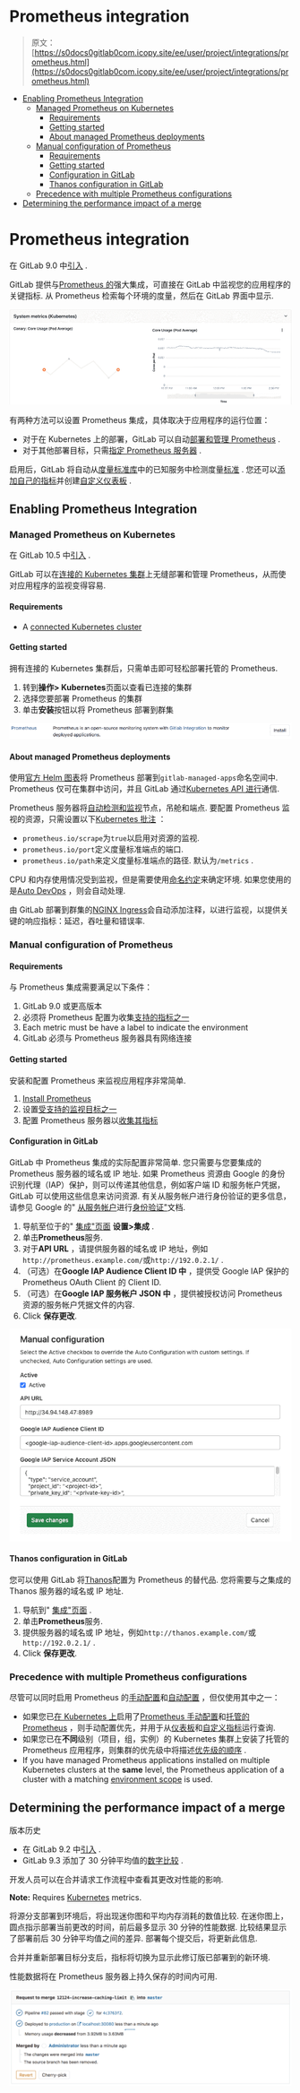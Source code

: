 # Prometheus integration

> 原文：[https://s0docs0gitlab0com.icopy.site/ee/user/project/integrations/prometheus.html](https://s0docs0gitlab0com.icopy.site/ee/user/project/integrations/prometheus.html)

*   [Enabling Prometheus Integration](#enabling-prometheus-integration)
    *   [Managed Prometheus on Kubernetes](#managed-prometheus-on-kubernetes)
        *   [Requirements](#requirements)
        *   [Getting started](#getting-started)
        *   [About managed Prometheus deployments](#about-managed-prometheus-deployments)
    *   [Manual configuration of Prometheus](#manual-configuration-of-prometheus)
        *   [Requirements](#requirements-1)
        *   [Getting started](#getting-started-1)
        *   [Configuration in GitLab](#configuration-in-gitlab)
        *   [Thanos configuration in GitLab](#thanos-configuration-in-gitlab)
    *   [Precedence with multiple Prometheus configurations](#precedence-with-multiple-prometheus-configurations)
*   [Determining the performance impact of a merge](#determining-the-performance-impact-of-a-merge)

# Prometheus integration[](#prometheus-integration "Permalink")

在 GitLab 9.0 中[引入](https://gitlab.com/gitlab-org/gitlab-foss/-/merge_requests/8935) .

GitLab 提供与[Prometheus 的](https://s0prometheus0io.icopy.site)强大集成，可直接在 GitLab 中监视您的应用程序的关键指标. 从 Prometheus 检索每个环境的度量，然后在 GitLab 界面中显示.

[![Environment Dashboard](img/45cb073d466ec4a6fcb5a09d7f5f204c.png)](img/prometheus_dashboard.png)

有两种方法可以设置 Prometheus 集成，具体取决于应用程序的运行位置：

*   对于在 Kubernetes 上的部署，GitLab 可以自动[部署和管理 Prometheus](#managed-prometheus-on-kubernetes) .
*   对于其他部署目标，只需[指定 Prometheus 服务器](#manual-configuration-of-prometheus) .

启用后，GitLab 将自动从[度量标准库](prometheus_library/index.html)中的已知服务中检测度量[标准](prometheus_library/index.html) . 您还可以[添加自己的指标](../../../operations/metrics/index.html#adding-custom-metrics)并创建[自定义仪表板](../../../operations/metrics/dashboards/index.html) .

## Enabling Prometheus Integration[](#enabling-prometheus-integration "Permalink")

### Managed Prometheus on Kubernetes[](#managed-prometheus-on-kubernetes "Permalink")

在 GitLab 10.5 中[引入](https://gitlab.com/gitlab-org/gitlab-foss/-/issues/28916) .

GitLab 可以在[连接的 Kubernetes 集群](../clusters/index.html)上无缝部署和管理 Prometheus，从而使对应用程序的监视变得容易.

#### Requirements[](#requirements "Permalink")

*   A [connected Kubernetes cluster](../clusters/index.html)

#### Getting started[](#getting-started "Permalink")

拥有连接的 Kubernetes 集群后，只需单击即可轻松部署托管的 Prometheus.

1.  转到**操作> Kubernetes**页面以查看已连接的集群
2.  选择您要部署 Prometheus 的集群
3.  单击**安装**按钮以将 Prometheus 部署到群集

[![Managed Prometheus Deploy](img/a198157b454aaa7b52001592ed46dc03.png)](img/prometheus_deploy.png)

#### About managed Prometheus deployments[](#about-managed-prometheus-deployments "Permalink")

使用[官方 Helm 图表](https://github.com/helm/charts/tree/master/stable/prometheus)将 Prometheus 部署到`gitlab-managed-apps`命名空间中. Prometheus 仅可在集群中访问，并且 GitLab 通过[Kubernetes API 进行](https://kubernetes.io/docs/concepts/overview/kubernetes-api/)通信.

Prometheus 服务器将[自动检测和监视](https://s0prometheus0io.icopy.site/docs/prometheus/latest/configuration/configuration/)节点，吊舱和端点. 要配置 Prometheus 监视的资源，只需设置以下[Kubernetes 批注](https://kubernetes.io/docs/concepts/overview/working-with-objects/annotations/) ：

*   `prometheus.io/scrape`为`true`以启用对资源的监视.
*   `prometheus.io/port`定义度量标准端点的端口.
*   `prometheus.io/path`来定义度量标准端点的路径. 默认为`/metrics` .

CPU 和内存使用情况受到监视，但是需要使用[命名约定](prometheus_library/kubernetes.html#specifying-the-environment)来确定环境. 如果您使用的是[Auto DevOps](../../../topics/autodevops/index.html) ，则会自动处理.

由 GitLab 部署到群集的[NGINX Ingress](../clusters/index.html#installing-applications)会自动添加注释，以进行监视，以提供关键的响应指标：延迟，吞吐量和错误率.

### Manual configuration of Prometheus[](#manual-configuration-of-prometheus "Permalink")

#### Requirements[](#requirements-1 "Permalink")

与 Prometheus 集成需要满足以下条件：

1.  GitLab 9.0 或更高版本
2.  必须将 Prometheus 配置为收集[支持的指标之一](prometheus_library/index.html)
3.  Each metric must be have a label to indicate the environment
4.  GitLab 必须与 Prometheus 服务器具有网络连接

#### Getting started[](#getting-started-1 "Permalink")

安装和配置 Prometheus 来监视应用程序非常简单.

1.  [Install Prometheus](https://s0prometheus0io.icopy.site/docs/prometheus/latest/installation/)
2.  设置[受支持的监视目标之一](prometheus_library/index.html)
3.  配置 Prometheus 服务器以[收集其指标](https://s0prometheus0io.icopy.site/docs/prometheus/latest/configuration/configuration/)

#### Configuration in GitLab[](#configuration-in-gitlab "Permalink")

GitLab 中 Prometheus 集成的实际配置非常简单. 您只需要与您要集成的 Prometheus 服务器的域名或 IP 地址. 如果 Prometheus 资源由 Google 的身份识别代理（IAP）保护，则可以传递其他信息，例如客户端 ID 和服务帐户凭据，GitLab 可以使用这些信息来访问资源. 有关从服务帐户进行身份验证的更多信息，请参见 Google 的" [从服务帐户](https://cloud.google.com/iap/docs/authentication-howto#authenticating_from_a_service_account)进行[身份验证"](https://cloud.google.com/iap/docs/authentication-howto#authenticating_from_a_service_account)文档.

1.  导航至位于的" [集成"页面](overview.html#accessing-integrations) **设置>集成** .
2.  单击**Prometheus**服务.
3.  对于**API URL** ，请提供服务器的域名或 IP 地址，例如`http://prometheus.example.com/`或`http://192.0.2.1/` .
4.  （可选）在**Google IAP Audience Client ID 中** ，提供受 Google IAP 保护的 Prometheus OAuth Client 的 Client ID.
5.  （可选）在**Google IAP 服务帐户 JSON 中** ，提供被授权访问 Prometheus 资源的服务帐户凭据文件的内容.
6.  Click **保存更改**.

[![Configure Prometheus Service](img/c154238c63e38411889c5647b2cdf20e.png)](img/prometheus_manual_configuration_v13_2.png)

#### Thanos configuration in GitLab[](#thanos-configuration-in-gitlab "Permalink")

您可以使用 GitLab 将[Thanos](https://thanos.io/)配置为 Prometheus 的替代品. 您将需要与之集成的 Thanos 服务器的域名或 IP 地址.

1.  导航到" [集成"页面](overview.html#accessing-integrations) .
2.  单击**Prometheus**服务.
3.  提供服务器的域名或 IP 地址，例如`http://thanos.example.com/`或`http://192.0.2.1/` .
4.  Click **保存更改**.

### Precedence with multiple Prometheus configurations[](#precedence-with-multiple-prometheus-configurations "Permalink")

尽管可以同时启用 Prometheus 的[手动配置](#manual-configuration-of-prometheus)和[自动配置](#managed-prometheus-on-kubernetes) ，但仅使用其中之一：

*   如果您已[在 Kubernetes 上](#managed-prometheus-on-kubernetes)启用了[Prometheus 手动配置](#manual-configuration-of-prometheus)和[托管的 Prometheus](#managed-prometheus-on-kubernetes) ，则手动配置优先，并用于从[仪表板](../../../operations/metrics/dashboards/index.html#defining-custom-dashboards-per-project)和[自定义指标](../../../operations/metrics/index.html#adding-custom-metrics)运行查询.
*   如果您已在**不同**级别（项目，组，实例）的 Kubernetes 集群上安装了托管的 Prometheus 应用程序，则集群的优先级中将描述[优先级的顺序](../../instance/clusters/index.html#cluster-precedence) .
*   If you have managed Prometheus applications installed on multiple Kubernetes clusters at the **same** level, the Prometheus application of a cluster with a matching [environment scope](../../../ci/environments/index.html#scoping-environments-with-specs) is used.

## Determining the performance impact of a merge[](#determining-the-performance-impact-of-a-merge "Permalink")

版本历史

*   在 GitLab 9.2 中[引入](https://gitlab.com/gitlab-org/gitlab-foss/-/merge_requests/10408) .
*   GitLab 9.3 添加了 30 分钟平均值的[数字比较](https://gitlab.com/gitlab-org/gitlab-foss/-/issues/27439) .

开发人员可以在合并请求工作流程中查看其更改对性能的影响.

**Note:** Requires [Kubernetes](prometheus_library/kubernetes.html) metrics.

将源分支部署到环境后，将出现迷你图和平均内存消耗的数值比较. 在迷你图上，圆点指示部署当前更改的时间，前后最多显示 30 分钟的性能数据. 比较结果显示了部署前后 30 分钟平均值之间的差异. 部署每个提交后，将更新此信息.

合并并重新部署目标分支后，指标将切换为显示此修订版已部署到的新环境.

性能数据将在 Prometheus 服务器上持久保存的时间内可用.

[![Merge Request with Performance Impact](img/33cc6d96a283a4f1b3cc5b27da9fd1c4.png)](img/merge_request_performance.png)